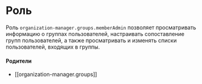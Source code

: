 # Роль

Роль `organization-manager.groups.memberAdmin` позволяет просматривать информацию о группах пользователей, настраивать сопоставление групп пользователей, а также просматривать и изменять списки пользователей, входящих в группы.


#### Родители

- [[organization-manager.groups]]
